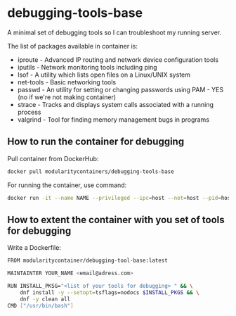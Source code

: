 # debugging-tools-base
A minimal set of debugging tools so I can troubleshoot my running server.

The list of packages available in container is:

 * iproute -  Advanced IP routing and network device configuration tools
 * iputils - Network monitoring tools including ping
 * lsof - A utility which lists open files on a Linux/UNIX system
 * net-tools - Basic networking tools
 * passwd - An utility for setting or changing passwords using PAM - YES (no if we're not making container)
 * strace - Tracks and displays system calls associated with a running process
 * valgrind - Tool for finding memory management bugs in programs


## How to run the container for debugging

Pull container from DockerHub:

```bash
docker pull modularitycontainers/debugging-tools-base
```

For running the container, use command:

```bash
docker run -it --name NAME --privileged --ipc=host --net=host --pid=host -e HOST=/host -e NAME=NAME -e IMAGE=IMAGE -v /run:/run -v /var/log:/var/log -v /etc/machine-id:/etc/machine-id -v /etc/localtime:/etc/localtime -v /:/host debugging-tools-base
```


## How to extent the container with you set of tools for debugging

Write a Dockerfile:

```bash
FROM modularitycontainer/debugging-tool-base:latest

MAINTAINTER YOUR_NAME <email@adress.com>

RUN INSTALL_PKSG="<list of your tools for debugging> " && \
    dnf install -y --setopt=tsflags=nodocs $INSTALL_PKGS && \
    dnf -y clean all
CMD ["/usr/bin/bash"]

```